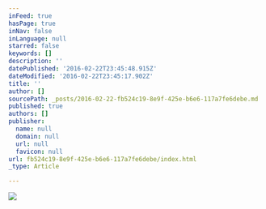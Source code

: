```yaml
---
inFeed: true
hasPage: true
inNav: false
inLanguage: null
starred: false
keywords: []
description: ''
datePublished: '2016-02-22T23:45:48.915Z'
dateModified: '2016-02-22T23:45:17.902Z'
title: ''
author: []
sourcePath: _posts/2016-02-22-fb524c19-8e9f-425e-b6e6-117a7fe6debe.md
published: true
authors: []
publisher:
  name: null
  domain: null
  url: null
  favicon: null
url: fb524c19-8e9f-425e-b6e6-117a7fe6debe/index.html
_type: Article

---
```

![](https://the-grid-user-content.s3-us-west-2.amazonaws.com/8f576c11-76d9-4350-8576-09d431e55823.jpg)
